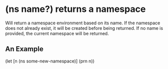 # (ns name?) returns a namespace
Will return a namespace environment based on its name. If the namespace does not already exist, it will be created before being returned. If no name is provided, the current namespace will be returned.

## An Example

  (let [n (ns some-new-namespace)]
    (prn n))
